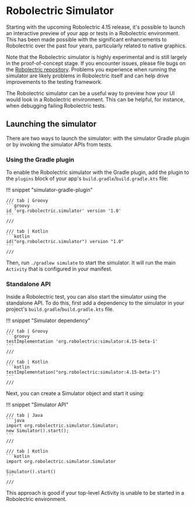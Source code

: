 # Robolectric Simulator

Starting with the upcoming Robolectric 4.15 release, it's possible to launch an
interactive preview of your app or tests in a Robolectric environment. This has
been made possible with the significant enhancements to Robolectric over the
past four years, particularly related to native graphics.

Note that the Robolectric simulator is highly experimental and is still largely
in the proof-of-concept stage. If you encounter issues, please file bugs on the
[Robolectric
repository](https://github.com/robolectric/robolectric/issues/new/choose).
Problems you experience when running the simulator are likely problems in
Robolectric itself and can help drive improvements to the testing framework.

The Robolectric simulator can be a useful way to preview how your UI would look
in a Robolectric environment. This can be helpful, for instance, when debugging
failing Robolectric tests.

## Launching the simulator

There are two ways to launch the simulator: with the simulator Gradle plugin or
by invoking the simulator APIs from tests.

### Using the Gradle plugin

To enable the Robolectric simulator with the Gradle plugin, add the plugin
to the `plugins` block of your app's `build.gradle`/`build.gradle.kts` file:

!!! snippet "simulator-gradle-plugin"

    /// tab | Groovy
    ```groovy
    id 'org.robolectric.simulator' version '1.0'
    ```
    ///

    /// tab | Kotlin
    ```kotlin
    id("org.robolectric.simulator") version "1.0"
    ```
    ///

Then, run `./gradlew simulate` to start the simulator. It will run the main
`Activity` that is configured in your manifest.

### Standalone API

Inside a Robolectric test, you can also start the simulator using the
standalone API. To do this, first add a dependency to the simulator in your
project's `build.gradle`/`build.gradle.kts` file.

!!! snippet "Simulator dependency"

    /// tab | Groovy
    ```groovy
    testImplementation 'org.robolectric:simulator:4.15-beta-1'
    ```
    ///

    /// tab | Kotlin
    ```kotlin
    testImplementation("org.robolectric:simulator:4.15-beta-1")
    ```
    ///

Next, you can create a Simulator object and start it using:

!!! snippet "Simulator API"

    /// tab | Java
    ```java
    import org.robolectric.simulator.Simulator;
    new Simulator().start();
    ```
    ///

    /// tab | Kotlin
    ```kotlin
    import org.robolectric.simulator.Simulator

    Simulator().start()
    ```
    ///

This approach is good if your top-level Activity is unable to be started in a
Robolectric environment. 
